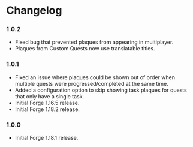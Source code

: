 # Changelog

### 1.0.2
- Fixed bug that prevented plaques from appearing in multiplayer.
- Plaques from Custom Quests now use translatable titles.

### 1.0.1
- Fixed an issue where plaques could be shown out of order when multiple quests were progressed/completed at the same time.
- Added a configuration option to skip showing task plaques for quests that only have a single task.
- Initial Forge 1.16.5 release.
- Initial Forge 1.18.2 release.

### 1.0.0
- Initial Forge 1.18.1 release.